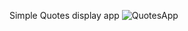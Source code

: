 Simple Quotes display app
![QuotesApp](https://github.com/suraj-s-pal/QuotesApp/assets/157046202/cfaf36e7-afcf-49a9-a3c9-6a1cb218901e)


